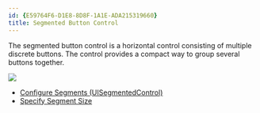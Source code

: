 ```yaml
---
id: {E59764F6-D1E8-8D8F-1A1E-ADA215319660}  
title: Segmented Button Control  
---
```


The segmented button control is a horizontal control consisting of multiple
discrete buttons.&nbsp;The control provides a compact way to group several
buttons together.

 ![](Images/UISegmentedControl_styles.png)

-   [Configure Segments (UISegmentedControl)](/recipes/ios/standard_controls/segmented_button_control/configure_segments_(uisegmentedcontrol)) 
-   [Specify Segment Size](/recipes/ios/standard_controls/segmented_button_control/specify_segment_sizes)